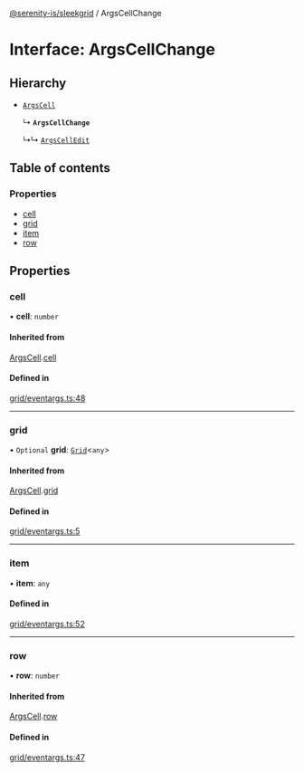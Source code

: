 [@serenity-is/sleekgrid](../README.md) / ArgsCellChange

# Interface: ArgsCellChange

## Hierarchy

- [`ArgsCell`](ArgsCell.md)

  ↳ **`ArgsCellChange`**

  ↳↳ [`ArgsCellEdit`](ArgsCellEdit.md)

## Table of contents

### Properties

- [cell](ArgsCellChange.md#cell)
- [grid](ArgsCellChange.md#grid)
- [item](ArgsCellChange.md#item)
- [row](ArgsCellChange.md#row)

## Properties

### cell

• **cell**: `number`

#### Inherited from

[ArgsCell](ArgsCell.md).[cell](ArgsCell.md#cell)

#### Defined in

[grid/eventargs.ts:48](https://github.com/serenity-is/sleekgrid/blob/master/src/grid/eventargs.ts#L48)

___

### grid

• `Optional` **grid**: [`Grid`](../classes/Grid.md)\<`any`\>

#### Inherited from

[ArgsCell](ArgsCell.md).[grid](ArgsCell.md#grid)

#### Defined in

[grid/eventargs.ts:5](https://github.com/serenity-is/sleekgrid/blob/master/src/grid/eventargs.ts#L5)

___

### item

• **item**: `any`

#### Defined in

[grid/eventargs.ts:52](https://github.com/serenity-is/sleekgrid/blob/master/src/grid/eventargs.ts#L52)

___

### row

• **row**: `number`

#### Inherited from

[ArgsCell](ArgsCell.md).[row](ArgsCell.md#row)

#### Defined in

[grid/eventargs.ts:47](https://github.com/serenity-is/sleekgrid/blob/master/src/grid/eventargs.ts#L47)
